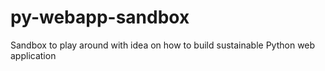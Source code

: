 # py-webapp-sandbox
Sandbox to play around with idea on how to build sustainable Python web application
